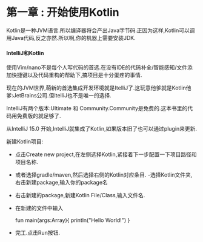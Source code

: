 # 第一章 : 开始使用Kotlin

Kotlin是一种JVM语言.所以编译器将会产出Java字节码.正因为这样,Kotlin可以调用Java代码,反之亦然.所以啊,你的机器上需要安装JDK.

#### IntelliJ和Kotlin

使用Vim/nano不是每个人写代码的首选.在没有IDE的代码补全/智能感知/文件添加快捷键以及代码重构的帮助下,搞项目是十分蛋疼的事情.

现在的JVM世界,萌新的首选集成开发环境就是ItelliJ了.这玩意他爹就是Kotlin他爹:JetBrains公司.但ItelliJ也不是唯一的选择.

IntelliJ有两个版本:Ultimate 和 Community.Community是免费的.这本书里的代码用免费版的就足够了.

从IntelliJ 15.0 开始,IntelliJ就集成了Kotlin,如果版本旧了也可以通过plugin来更新.

新建Kotlin项目:
- 点击Create new project,在左侧选择Kotlin,紧接着下一步配置一下项目路径和项目名称.
- 或者选择gradle/maven,然后选择右侧的Kotlin对应条目.
-选择Kotlin文件夹,右击新建package,输入你的package名
- 右击新建的package,新建Kotlin File/Class,输入文件名.
- 在新建的文件中输入

    fun main(args:Array<String>){
        println("Hello World!")
    }
- 完工.点击Run按钮.